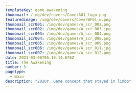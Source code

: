 ```yaml
---
templateKey: game_awakening
thumbnail: /img/dev/covers/CoverA01_logo.png
featuredimage: /img/dev/covers/CoverWF01_w.png
thumbnail_scr001: /img/dev/games/A_scr_002.png
thumbnail_scr002: /img/dev/games/A_scr_003.jpg
thumbnail_scr003: /img/dev/games/A_scr_004.png
thumbnail_scr004: /img/dev/games/A_scr_008.png
thumbnail_scr005: /img/dev/games/A_scr_009.png
thumbnail_scr006: /img/dev/games/A_scr_011.jpg
thumbnail_scr007: /img/dev/games/A_scr_012.png
date: 2021-03-06T05:10:14.676Z
title: The Awakening
number: 5
pagetype:
  - main
description: "2020r. Game concept that stayed in limbo"
---
```


